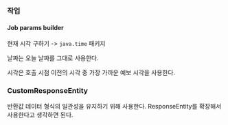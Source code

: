 ### 작업

#### Job params builder

현재 시각 구하기 -> `java.time` 패키지

날짜는 오늘 날짜를 그대로 사용한다.

시각은 호출 시점 이전의 시각 중 가장 가까운 예보 시각을 사용한다.

### CustomResponseEntity

반환값 데이터 형식의 일관성을 유지하기 위해 사용한다. ResponseEntity를 확장해서 사용한다고 생각하면 된다.